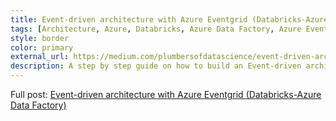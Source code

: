 ```yaml
---
title: Event-driven architecture with Azure Eventgrid (Databricks-Azure Data Factory)
tags: [Architecture, Azure, Databricks, Azure Data Factory, Azure Eventgrid]
style: border
color: primary
external_url: https://medium.com/plumbersofdatascience/event-driven-architecture-with-azure-eventgrid-databricks-azure-data-factory-78055409712e
description: A step by step guide on how to build an Event-driven architecture in Azure.
---
```


Full post: [Event-driven architecture with Azure Eventgrid (Databricks-Azure Data Factory)](https://medium.com/plumbersofdatascience/event-driven-architecture-with-azure-eventgrid-databricks-azure-data-factory-78055409712e)